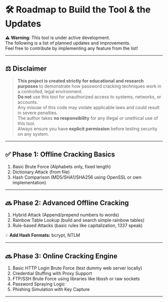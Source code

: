 # 🛠️ Roadmap to Build the Tool & the Updates

⚠️ **Warning**: This tool is under active development.  
The following is a list of planned updates and improvements.  
Feel free to contribute by implementing any feature from the list!  

---

## ⚖️ Disclaimer  

> **This project is created strictly for educational and research purposes** to demonstrate how password cracking techniques work in a controlled, legal environment.  
> **Do not** use this tool for unauthorized access to systems, networks, or accounts.  
> Any misuse of this code may violate applicable laws and could result in severe penalties.  
> The author takes **no responsibility** for any illegal or unethical use of this tool.  
> Always ensure you have **explicit permission** before testing security on any system.  

---

## ✅ Phase 1: Offline Cracking Basics  
1. Basic Brute Force (Alphabets only, fixed length)  
2. Dictionary Attack (from file)  
3. Hash Comparison (MD5/SHA1/SHA256 using OpenSSL or own implementation)  

---

## 🔜 Phase 2: Advanced Offline Cracking  
1. Hybrid Attack (Append/prepend numbers to words)  
2. Rainbow Table Lookup (build and search simple rainbow tables)  
3. Rule-based Attacks (basic rules like capitalization, 1337 speak)  

💡 **Add Hash Formats:** bcrypt, NTLM  

---

## 🔜 Phase 3: Online Cracking Engine  
1. Basic HTTP Login Brute Force (test dummy web server locally)  
2. Credential Stuffing with Proxy Support  
3. FTP/SSH Brute Force using libraries like libssh or raw sockets  
4. Password Spraying Logic  
5. Phishing Simulation with Key Capture  

---
